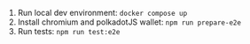 1. Run local dev environment: `docker compose up`
2. Install chromium and polkadotJS wallet: `npm run prepare-e2e`
3. Run tests: `npm run test:e2e`
